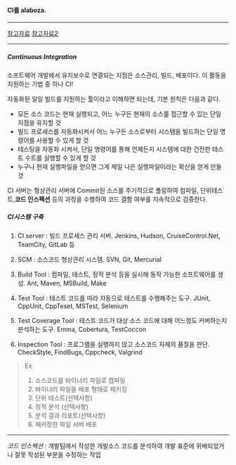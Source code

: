 #### CI를 alaboza.

---

[참고자료](http://www.nextree.co.kr/p10799/)
[참고자료2](http://happystory.tistory.com/89)

---


##### Continuous Integration

소프트웨어 개발에서 유지보수로 연결되는 지점은 소스관리, 빌드, 배포이다.
이 활동을 지원하는 기법 중 하나 CI!

자동화된 일일 빌드를 지원하는 툴이라고 이해하면 되는데, 기본 원칙은 다음과 같다.

* 모든 소스 코드는 현재 실행되고, 어느 누구든 현재의 소스를 접근할 수 있는 단일 지점을 유지할 것
* 빌드 프로세스를 자동화시켜서 어느 누구든 소스로부터 시스템을 빌드하는 단일 명령어를 사용할 수 있게 할 것
* 테스팅을 자동화 시켜서, 단일 명령어를 통해 언제든지 시스템에 대한 건전한 테스트 수트를 실행할 수 있게 할 것
* 누구나 현재 실행파일을 얻으면 그게 제일 나은 실행파일이라는 확신을 얻게 만들 것


CI 서버는 형상관리 서버에 Commit된 소스를 주기적으로 폴링하여 컴파일, 단위테스트,**코드 인스펙션** 등의 과정을 수행하여 코드 결함 여부를 지속적으로 검증한다.

##### CI시스템 구축

1. CI server : 빌드 프로세스 관리 서버. Jenkins, Hudson, CruiseControl.Net, TeamCity, GitLab 등

2. SCM : 소스코드 형상관리 시스템. SVN, Git, Mercurial

3. Build Tool : 컴파일, 테스트, 정적 분석 등을 실시해 동작 가능한 소프트웨어를 생성. Ant, Maven, MSBuild, Make

4. Test Tool : 테스트 코드를 따라 자동으로 테스트를 수행해주는 도구. JUnit, CppUnit, CppTeset, MSTest, Selenium

5. Test Coverage Tool : 테스트 코드가 대상 소스 코드에 대해 어느정도 커버하는지 분석하는 도구. Emma, Cobertura, TestCoccon

6. Inspection Tool : 프로그램을 실행하지 않고 소스코드 자체의 품질을 판단. CheckStyle, FindBugs, Cppcheck, Valgrind


> Ex
> 1. 소스코드를 바이너리 파일로 컴파일
> 2. 바이너리 파일을 배포 형태로 패키징
> 3. 단위 테스트(선택사항)
> 4. 정적 분석 (선택사항)
> 5. 분석 결과 리포트(선택사항)
> 6. 패키징한 파일 서버 배포

---

*코드 인스펙션* :  개발팀에서 작성한 개발소스 코드를 분석하여 개발 표준에 위배되었거나 잘못 작성된 부분을 수정하는 작업
